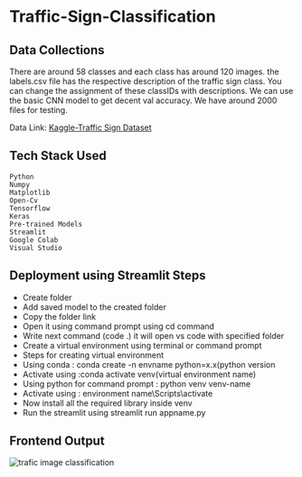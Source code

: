 # Traffic-Sign-Classification


## Data Collections
There are around 58 classes and each class has around 120 images. the labels.csv file      has the respective description of the traffic sign class. You can change the assignment of these classIDs with descriptions. We can use the basic CNN model to get      decent val accuracy. We have around 2000 files for testing.

Data Link: [Kaggle-Traffic Sign Dataset](https://www.kaggle.com/datasets/ahemateja19bec1025/traffic-sign-dataset-classification)


## Tech Stack Used
    Python
    Numpy
    Matplotlib
    Open-Cv
    Tensorflow
    Keras
    Pre-trained Models 
    Streamlit
    Google Colab
    Visual Studio
    
## Deployment using Streamlit Steps
* Create folder 
* Add saved model to the created folder
* Copy the folder link
* Open it using command prompt using cd command
* Write next command (code .) it will open vs code with specified folder
* Create a virtual environment using terminal or command prompt
* Steps for creating virtual environment
* Using conda  : conda create -n envname python=x.x(python version
* Activate using :conda activate venv(virtual environment name)
* Using python for command prompt : python venv venv-name
* Activate using : environment name\Scripts\activate
* Now install all the required library inside venv
* Run the streamlit using streamlit run appname.py

## Frontend Output
![trafic image classification](https://user-images.githubusercontent.com/95343628/200165289-3f322b8a-adfa-4352-99f6-847dc0e73c68.png)
